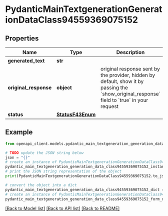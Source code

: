 # PydanticMainTextgenerationGenerationDataClass94559369075152


## Properties

Name | Type | Description | Notes
------------ | ------------- | ------------- | -------------
**generated_text** | **str** |  | 
**original_response** | **object** | original response sent by the provider, hidden by default, show it by passing the &#x60;show_original_response&#x60; field to &#x60;true&#x60; in your request | [optional] 
**status** | [**StatusF43Enum**](StatusF43Enum.md) |  | 

## Example

```python
from openapi_client.models.pydantic_main_textgeneration_generation_data_class94559369075152 import PydanticMainTextgenerationGenerationDataClass94559369075152

# TODO update the JSON string below
json = "{}"
# create an instance of PydanticMainTextgenerationGenerationDataClass94559369075152 from a JSON string
pydantic_main_textgeneration_generation_data_class94559369075152_instance = PydanticMainTextgenerationGenerationDataClass94559369075152.from_json(json)
# print the JSON string representation of the object
print(PydanticMainTextgenerationGenerationDataClass94559369075152.to_json())

# convert the object into a dict
pydantic_main_textgeneration_generation_data_class94559369075152_dict = pydantic_main_textgeneration_generation_data_class94559369075152_instance.to_dict()
# create an instance of PydanticMainTextgenerationGenerationDataClass94559369075152 from a dict
pydantic_main_textgeneration_generation_data_class94559369075152_form_dict = pydantic_main_textgeneration_generation_data_class94559369075152.from_dict(pydantic_main_textgeneration_generation_data_class94559369075152_dict)
```
[[Back to Model list]](../README.md#documentation-for-models) [[Back to API list]](../README.md#documentation-for-api-endpoints) [[Back to README]](../README.md)


